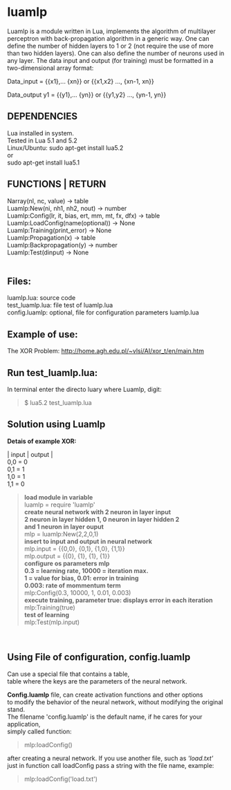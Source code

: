 luamlp
==

Luamlp is a module written in Lua, implements the algorithm
of multilayer perceptron with back-propagation algorithm in a
generic way.
One can define the number of hidden layers to 1 or 2 (not require
the use of more than two hidden layers). One can also define the
number of neurons used in any layer. The data input and output
(for training) must be formatted in a two-dimensional array format:
	
Data_input = {{x1},... {xn}} or {{x1,x2} ..., {xn-1, xn}}

Data_output y1 = {{y1},... {yn}} or {{y1,y2} ..., {yn-1, yn}}

DEPENDENCIES
--
Lua installed in system.<br>
Tested in Lua 5.1 and 5.2<br>
Linux/Ubuntu: sudo apt-get install lua5.2<br>
or<br>
sudo apt-get install lua5.1<br>

FUNCTIONS | RETURN 
--
Narray(nl, nc, value) -> table <br>
Luamlp:New(ni, nh1, nh2, nout) -> number<br>
Luamlp:Config(lr, it, bias, ert, mm, mt, fx, dfx) -> table<br>
Luamlp:LoadConfig(name(optional)) -> None <br>
Luamlp:Training(print_error) -> None <br>
Luamlp:Propagation(x) -> table <br>
Luamlp:Backpropagation(y) -> number <br>
Luamlp:Test(dinput) -> None <br> <br>


Files:
--
luamlp.lua: source code <br> 
test_luamlp.lua: file test of luamlp.lua <br>
config.luamlp: optional, file for configuration parameters luamlp.lua <br>


Example of use:
--

The XOR Problem: http://home.agh.edu.pl/~vlsi/AI/xor_t/en/main.htm

Run test_luamlp.lua:
--

In terminal enter the directo luary where Luamlp, digit:
> $ lua5.2 test_luamlp.lua <br>


Solution using Luamlp
--

<b> Detais of example XOR: </b> <br>

| input | output |<br>
 0,0 = 0 <br>
 0,1 = 1<br>
 1,0 = 1<br>
 1,1 = 0<br>


> <b> load module in variable </b> <br>
> luamlp = require 'luamlp' <br>
> <b> create neural network with 2 neuron in layer input<br>
> 2 neuron in layer hidden 1, 0 neuron in layer hidden 2<br>
> and 1 neuron in layer ouput</b> <br>
> mlp = luamlp:New(2,2,0,1)<br>
> <b>insert to input and output in neural network</b> <br>
> mlp.input = {{0,0}, {0,1}, {1,0}, {1,1}}<br>
> mlp.output = {{0}, {1}, {1}, {1}}<br>
> <b> configure os parameters mlp<br>
> 0.3 = learning rate, 10000 = iteration max.<br>
> 1 = value for bias, 0.01: error in training<br>
> 0.003: rate of mommentum term </b> <br>
> mlp:Config(0.3, 10000, 1, 0.01, 0.003)<br>
> <b> execute training, parameter true: displays error in each iteration </b> <br>
> mlp:Training(true)<br>
> <b> test of learning </b><br>
> mlp:Test(mlp.input)<br>

<br>

Using File of configuration, config.luamlp
--

Can use a special file that contains a table, <br>
table where the keys are the parameters of the neural network. <br>

<b>Config.luamlp</b> file, can create activation functions and other options <br>
to modify the behavior of the neural network, without modifying the original stand.<br>
The filename 'config.luamlp' is the default name, if he cares for your application, <br> 
simply called function:

> mlp:loadConfig() <br>

after creating a neural network. If you use another file, such as <i>'load.txt'</i> <br>
just in function call loadConfig pass a string with the file name, example:

> mlp:loadConfig('load.txt')




